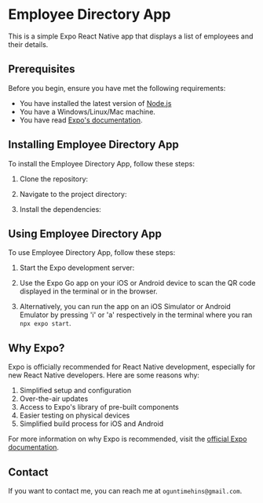 # Employee Directory App

This is a simple Expo React Native app that displays a list of employees and their details.

## Prerequisites

Before you begin, ensure you have met the following requirements:

* You have installed the latest version of [Node.js](https://nodejs.org/)
* You have a Windows/Linux/Mac machine.
* You have read [Expo's documentation](https://docs.expo.dev/).

## Installing Employee Directory App

To install the Employee Directory App, follow these steps:

1. Clone the repository:

2. Navigate to the project directory:

3. Install the dependencies:


## Using Employee Directory App

To use Employee Directory App, follow these steps:

1. Start the Expo development server:

2. Use the Expo Go app on your iOS or Android device to scan the QR code displayed in the terminal or in the browser.

3. Alternatively, you can run the app on an iOS Simulator or Android Emulator by pressing 'i' or 'a' respectively in the terminal where you ran `npx expo start`.

## Why Expo?

Expo is officially recommended for React Native development, especially for new React Native developers. Here are some reasons why:

1. Simplified setup and configuration
2. Over-the-air updates
3. Access to Expo's library of pre-built components
4. Easier testing on physical devices
5. Simplified build process for iOS and Android

For more information on why Expo is recommended, visit the [official Expo documentation](https://docs.expo.dev/introduction/why-expo/).

## Contact

If you want to contact me, you can reach me at `oguntimehins@gmail.com`.